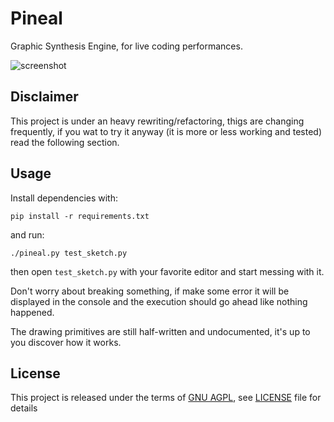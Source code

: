 Pineal
======

Graphic Synthesis Engine, for live coding performances.

![screenshot](http://i.imgur.com/gfOUlRE.png)


Disclaimer
----------

This project is under an heavy rewriting/refactoring, thigs are changing
frequently, if you wat to try it anyway (it is more or less working and tested)
read the following section.


Usage
-----

Install dependencies with:

```
pip install -r requirements.txt
```

and run:

```
./pineal.py test_sketch.py
```

then open `test_sketch.py` with your favorite editor and start messing with it.

Don't worry about breaking something, if make some error it will be displayed
in the console and the execution should go ahead like nothing happened.

The drawing primitives are still half-written and undocumented, it's up to you
discover how it works.


License
-------
This project is released under the terms of [GNU
AGPL](http://www.gnu.org/licenses/agpl-3.0.html), see [LICENSE](LICENSE) file
for details
